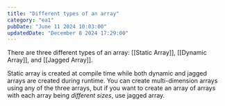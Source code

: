 ```yaml
---
title: "Different types of an array"
category: "ea1"
pubDate: "June 11 2024 10:03:00"
updatedDate: "December 8 2024 17:29:00"
---
```


There are three different types of an array: [[Static Array]], [[Dynamic Array]], and [[Jagged Array]].

Static array is created at compile time while both dynamic and jagged arrays are created during runtime. You can create multi-dimension arrays using any of the three arrays, but if you want to create an array of arrays with each array being _different sizes_, use jagged array.